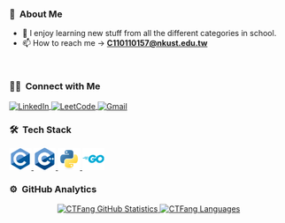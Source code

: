 <h3 align="left">💬 &nbsp;About Me</h3>

- 🌱 I enjoy learning new stuff from all the different categories in school.
- 📫 How to reach me → <a href="mailto:C110110157@nkust.edu.tw"><strong>C110110157@nkust.edu.tw</strong></a>

<br>

<h3 align="left">🤝🏻 &nbsp;Connect with Me</h3>
<p align="left">
  <a href="https://www.linkedin.com/in/%E5%AE%87%E5%AE%B8-%E8%A9%B9-71211a347/" target="_blank">
    <img align="center" src="https://raw.githubusercontent.com/rahuldkjain/github-profile-readme-generator/master/src/images/icons/Social/linked-in-alt.svg" alt="LinkedIn" height="30" width="40" />
  </a>
  <a href="https://leetcode.com/solar224" target="_blank">
    <img align="center" src="https://upload.wikimedia.org/wikipedia/commons/1/19/LeetCode_logo_black.png" alt="LeetCode" height="30" width="30" />
  </a>
  <a href="mailto:C110110157@nkust.edu.tw">
    <img align="center" src="https://cdn-icons-png.flaticon.com/512/5968/5968534.png" alt="Gmail" height="30" width="30" />
  </a>
</p>

<h3 align="left">🛠 &nbsp;Tech Stack</h3>
<p align="left"> 
  <a href="https://www.cprogramming.com/" target="_blank" rel="noreferrer"> 
    <img src="https://raw.githubusercontent.com/devicons/devicon/master/icons/c/c-original.svg" alt="C" width="40" height="40" /> 
  </a>
  <a href="https://www.w3schools.com/cpp/" target="_blank" rel="noreferrer">
    <img src="https://raw.githubusercontent.com/devicons/devicon/master/icons/cplusplus/cplusplus-original.svg" alt="C++" width="40" height="40" /> 
  </a>
  <a href="https://www.python.org" target="_blank" rel="noreferrer"> 
    <img src="https://raw.githubusercontent.com/devicons/devicon/master/icons/python/python-original.svg" alt="Python" width="40" height="40" /> 
  </a>
  <a href="https://go.dev/" target="_blank" rel="noreferrer"> 
    <img src="https://raw.githubusercontent.com/devicons/devicon/master/icons/go/go-original-wordmark.svg" alt="Go" width="40" height="40" /> 
  </a>
</p>

<h3 align="left">⚙️ &nbsp;GitHub Analytics</h3>
<p align="center">
  <a href="https://github.com/solar224">
    <img height="160em" src="https://github-profile-summary-cards.vercel.app/api/cards/stats?username=solar224&theme=github_dark" alt="CTFang GitHub Statistics" />
    <img height="160em" src="https://github-profile-summary-cards.vercel.app/api/cards/most-commit-language?username=solar224&theme=github_dark" alt="CTFang Languages" />
  </a>
</p>
